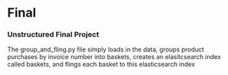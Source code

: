 # Final
### Unstructured Final Project

The group_and_fling.py file simply loads in the data, groups product purchases by invoice number into baskets, creates an elasitcsearch index called baskets, and flings each basket to this elasticsearch index
